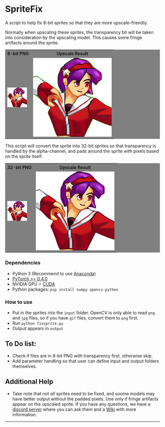 # SpriteFix

A script to help fix 8-bit sprites so that they are more upscale-friendly.

Normally when upscaling these sprites, the transparency bit will be taken into consideration by the upscaling model. This causes some fringe artifacts around the sprite.
<table bgcolor="gray"><tr><th>8-bit PNG</th><th>Upscale Result</th></tr>
<tr><td><img src="input/athena.png"></td>
<td><img src="examples/athena_hr.png"></td></tr></table>

This script will convert the sprite into 32-bit sprites so that transparency is handled by the alpha-channel, and pads around the sprite with pixels based on the sprite itself. 
<table bgcolor="gray"><tr><th>32-bit PNG</th><th>Upscale Result</th></tr>
<tr><td><img src="examples/athena_fix.png"></td>
<td><img src="examples/athena_fix_hr.png"></td></tr></table>

### Dependencies

- Python 3 (Recommend to use [Anaconda](https://www.anaconda.com/download/#linux))
- [PyTorch >= 0.4.0](https://pytorch.org/)
- NVIDIA GPU + [CUDA](https://developer.nvidia.com/cuda-downloads)
- Python packages: `pip install numpy opencv-python`

### How to use
- Put in the sprites into the `input` folder. OpenCV is only able to read `png` and `jpg` files, so if you have `gif` files, convert them to `png` first.
- Run `python fixsprite.py`
- Output appears in `output`

## To Do list:
- Check if files are in 8-bit PNG with transparency first, otherwise skip.
- Add parameter handling so that user can define input and output folders themselves.

## Additional Help 
- Take note that not *all* sprites need to be fixed, and soome models may have better output without the padded pixels. Use only if fringe artifacts appear on the upscaled sprite.
If you have any questions, we have a [discord server](https://discord.gg/cpAUpDK) where you can ask them and a [Wiki](https://upscale.wiki) with more information.

---


